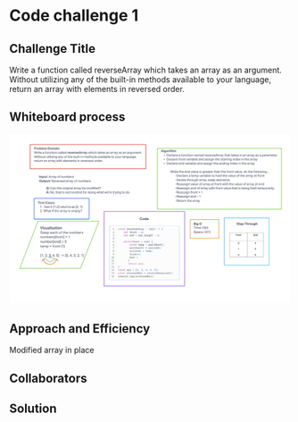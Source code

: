 # Code challenge 1

## Challenge Title

Write a function called reverseArray which takes an array as an argument. Without utilizing any of the built-in methods available to your language, return an array with elements in reversed order.

## Whiteboard process

![Code Challenge 1](../whiteboard-images/whiteboard1.png)

## Approach and Efficiency

Modified array in place

## Collaborators

## Solution

